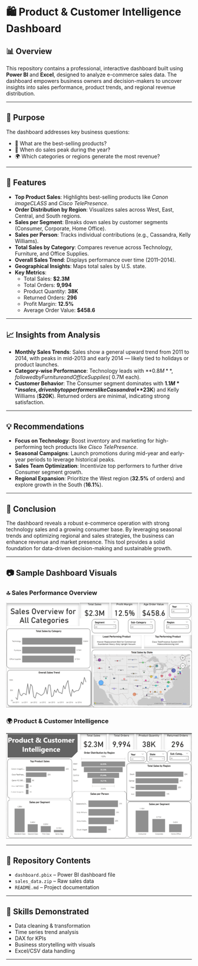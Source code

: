 # 🛍️ Product & Customer Intelligence Dashboard

## 📊 Overview
This repository contains a professional, interactive dashboard built using **Power BI** and **Excel**, designed to analyze e-commerce sales data. The dashboard empowers business owners and decision-makers to uncover insights into sales performance, product trends, and regional revenue distribution.

---

## 🎯 Purpose
The dashboard addresses key business questions:

- 📌 What are the best-selling products?
- 📆 When do sales peak during the year?
- 🌍 Which categories or regions generate the most revenue?

---

## 🚀 Features

- **Top Product Sales**: Highlights best-selling products like *Canon imageCLASS* and *Cisco TelePresence*.
- **Order Distribution by Region**: Visualizes sales across West, East, Central, and South regions.
- **Sales per Segment**: Breaks down sales by customer segments (Consumer, Corporate, Home Office).
- **Sales per Person**: Tracks individual contributions (e.g., Cassandra, Kelly Williams).
- **Total Sales by Category**: Compares revenue across Technology, Furniture, and Office Supplies.
- **Overall Sales Trend**: Displays performance over time (2011–2014).
- **Geographical Insights**: Maps total sales by U.S. state.
- **Key Metrics**:
  - Total Sales: **$2.3M**
  - Total Orders: **9,994**
  - Product Quantity: **38K**
  - Returned Orders: **296**
  - Profit Margin: **12.5%**
  - Average Order Value: **$458.6**

---

## 📈 Insights from Analysis

- **Monthly Sales Trends**: Sales show a general upward trend from 2011 to 2014, with peaks in mid-2013 and early 2014 — likely tied to holidays or product launches.
- **Category-wise Performance**: Technology leads with **$0.8M**, followed by Furniture and Office Supplies (~$0.7M each).
- **Customer Behavior**: The Consumer segment dominates with **$1.1M** in sales, driven by top performers like Cassandra (**$23K**) and Kelly Williams (**$20K**). Returned orders are minimal, indicating strong satisfaction.

---

## 💡 Recommendations

- **Focus on Technology**: Boost inventory and marketing for high-performing tech products like *Cisco TelePresence*.
- **Seasonal Campaigns**: Launch promotions during mid-year and early-year periods to leverage historical peaks.
- **Sales Team Optimization**: Incentivize top performers to further drive Consumer segment growth.
- **Regional Expansion**: Prioritize the West region (**32.5%** of orders) and explore growth in the South (**16.1%**).

---

## 🧾 Conclusion
The dashboard reveals a robust e-commerce operation with strong technology sales and a growing consumer base. By leveraging seasonal trends and optimizing regional and sales strategies, the business can enhance revenue and market presence. This tool provides a solid foundation for data-driven decision-making and sustainable growth.

---

## 📷 Sample Dashboard Visuals

### 🔝 Sales Performance Overview
![Top Products Dashboard](SPO.png)

### 🌍 Product & Customer Intelligence
![Regional Sales Map](PCI.png)

---

## 📂 Repository Contents
- `dashboard.pbix` – Power BI dashboard file
- `sales_data.zip` – Raw sales data
- `README.md` – Project documentation

---

## 🧠 Skills Demonstrated
- Data cleaning & transformation
- Time series trend analysis
- DAX for KPIs
- Business storytelling with visuals
- Excel/CSV data handling

---

